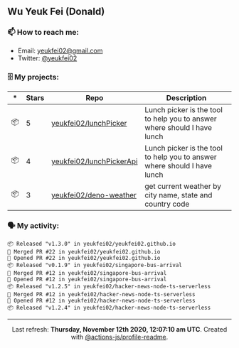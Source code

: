 ## Wu Yeuk Fei (Donald)

### 📫 How to reach me:

- Email: [yeukfei02@gmail.com](yeukfei02@gmail.com)
- Twitter: [@yeukfei02](https://twitter.com/yeukfei02)

### 🗄 My projects:

|*|Stars|Repo|Description|
|---|---|---|---|
| 📦 | 5 | [yeukfei02/lunchPicker](https://github.com/yeukfei02/lunchPicker) | Lunch picker is the tool to help you to answer where should I have lunch |
| 📦 | 4 | [yeukfei02/lunchPickerApi](https://github.com/yeukfei02/lunchPickerApi) | Lunch picker is the tool to help you to answer where should I have lunch |
| 📦 | 3 | [yeukfei02/deno-weather](https://github.com/yeukfei02/deno-weather) | get current weather by city name, state and country code |

### 🗣 My activity:

```
📦 Released "v1.3.0" in yeukfei02/yeukfei02.github.io
🎉 Merged PR #22 in yeukfei02/yeukfei02.github.io
💪 Opened PR #22 in yeukfei02/yeukfei02.github.io
📦 Released "v0.1.9" in yeukfei02/singapore-bus-arrival
🎉 Merged PR #12 in yeukfei02/singapore-bus-arrival
💪 Opened PR #12 in yeukfei02/singapore-bus-arrival
📦 Released "v1.2.5" in yeukfei02/hacker-news-node-ts-serverless
🎉 Merged PR #12 in yeukfei02/hacker-news-node-ts-serverless
💪 Opened PR #12 in yeukfei02/hacker-news-node-ts-serverless
📦 Released "v1.2.4" in yeukfei02/hacker-news-node-ts-serverless
```

<!-- <img src="https://github-readme-stats.vercel.app/api?username=yeukfei02&show_icons=true&count_private=true&theme=radical" />

<img src="https://github-readme-stats.vercel.app/api/top-langs/?username=yeukfei02&theme=radical" /> -->

---

<p align="center">Last refresh: <b>Thursday, November 12th 2020, 12:07:10 am UTC</b>. Created with <a href=https://github.com/marketplace/actions/profile-readme>@actions-js/profile-readme</a>.</p>
